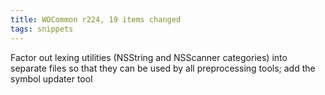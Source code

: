 ```yaml
---
title: WOCommon r224, 19 items changed
tags: snippets
---
```


Factor out lexing utilities (NSString and NSScanner categories) into separate files so that they can be used by all preprocessing tools; add the symbol updater tool
